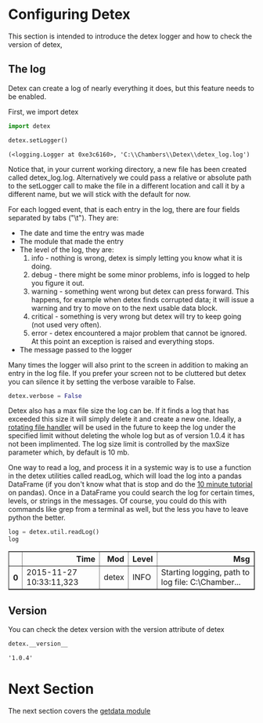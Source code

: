 
# Configuring Detex
This section is intended to introduce the detex logger and how to check the version of detex, 

## The log
Detex can create a log of nearly everything it does, but this feature needs to be enabled. 

First, we import detex


```python
import detex
```


```python
detex.setLogger()
```




    (<logging.Logger at 0xe3c6160>, 'C:\\Chambers\\Detex\\detex_log.log')



Notice that, in your current working directory, a new file has been created called detex_log.log. Alternatively we could pass a relative or absolute path to the setLogger call to make the file in a different location and call it by a different name, but we will stick with the default for now. 

For each logged event, that is each entry in the log, there are four fields separated by tabs ("\t"). They are:
* The date and time the entry was made
* The module that made the entry
* The level of the log, they are:
    1. info - nothing is wrong, detex is simply letting you know what it is doing.
    1. debug - there might be some minor problems, info is logged to help you figure it out.
    1. warning - something went wrong but detex can press forward. This happens, for example when detex finds corrupted data; it will issue a warning and try to move on to the next usable data block.
    1. critical - something is very wrong but detex will try to keep going (not used very often).
    1. error - detex encountered a major problem that cannot be ignored. At this point an exception is raised and everything stops.
* The message passed to the logger

Many times the logger will also print to the screen in addition to making an entry in the log file. If you prefer your screen not to be cluttered but detex you can silence it by setting the verbose varaible to False.


```python
detex.verbose = False
```

Detex also has a max file size the log can be. If it finds a log that has exceeded this size it will simply delete it and create a new one. Ideally, a [rotating file handler](https://docs.python.org/2/library/logging.handlers.html#rotatingfilehandler) will be used in the future to keep the log under the specified limit without deleting the whole log but as of version 1.0.4 it has not been implimented. The log size limit is controlled by the maxSize parameter which, by default is 10 mb. 

One way to read a log, and process it in a systemic way is to use a function in the detex utilities called readLog, which will load the log into a pandas DataFrame (if you don't know what that is stop and do the [10 minute tutorial](http://pandas.pydata.org/pandas-docs/stable/10min.html) on pandas). Once in a DataFrame you could search the log for certain times, levels, or strings in the messages. Of course, you could do this with commands like grep from a terminal as well, but the less you have to leave python the better.  




```python
log = detex.util.readLog()
log
```




<div>
<table border="1" class="dataframe">
  <thead>
    <tr style="text-align: right;">
      <th></th>
      <th>Time</th>
      <th>Mod</th>
      <th>Level</th>
      <th>Msg</th>
    </tr>
  </thead>
  <tbody>
    <tr>
      <th>0</th>
      <td>2015-11-27 10:33:11,323</td>
      <td>detex</td>
      <td>INFO</td>
      <td>Starting logging, path to log file: C:\Chamber...</td>
    </tr>
  </tbody>
</table>
</div>



## Version
You can check the detex version with the version attribute of detex


```python
detex.__version__
```




    '1.0.4'



# Next Section
The next section covers the [getdata module](../GetData/get_data.md)
